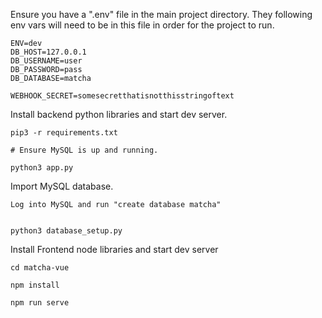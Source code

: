 Ensure you have a ".env" file in the main project directory. They following env vars will need
to be in this file in order for the project to run.

```
ENV=dev
DB_HOST=127.0.0.1
DB_USERNAME=user
DB_PASSWORD=pass
DB_DATABASE=matcha

WEBHOOK_SECRET=somesecretthatisnotthisstringoftext
```


Install backend python libraries and start dev server.

```
pip3 -r requirements.txt

# Ensure MySQL is up and running.

python3 app.py

```

Import MySQL database.
```
Log into MySQL and run "create database matcha"


python3 database_setup.py
```


Install Frontend node libraries and start dev server

```
cd matcha-vue

npm install

npm run serve
```
